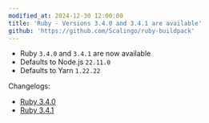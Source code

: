 ```yaml
---
modified_at: 2024-12-30 12:00:00
title: 'Ruby - Versions 3.4.0 and 3.4.1 are available'
github: 'https://github.com/Scalingo/ruby-buildpack'
---
```


- Ruby `3.4.0` and `3.4.1` are now available
- Defaults to Node.js `22.11.0`
- Defaults to Yarn `1.22.22`

Changelogs:

- [Ruby 3.4.0](https://www.ruby-lang.org/en/news/2024/12/25/ruby-3-4-0-released/)
- [Ruby 3.4.1](https://www.ruby-lang.org/en/news/2024/12/25/ruby-3-4-1-released/)
